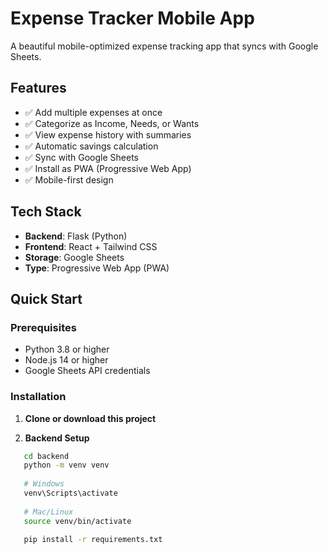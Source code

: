 # Expense Tracker Mobile App

A beautiful mobile-optimized expense tracking app that syncs with Google Sheets.

## Features
- ✅ Add multiple expenses at once
- ✅ Categorize as Income, Needs, or Wants
- ✅ View expense history with summaries
- ✅ Automatic savings calculation
- ✅ Sync with Google Sheets
- ✅ Install as PWA (Progressive Web App)
- ✅ Mobile-first design

## Tech Stack
- **Backend**: Flask (Python)
- **Frontend**: React + Tailwind CSS
- **Storage**: Google Sheets
- **Type**: Progressive Web App (PWA)

## Quick Start

### Prerequisites
- Python 3.8 or higher
- Node.js 14 or higher
- Google Sheets API credentials

### Installation

1. **Clone or download this project**

2. **Backend Setup**
```bash
   cd backend
   python -m venv venv
   
   # Windows
   venv\Scripts\activate
   
   # Mac/Linux
   source venv/bin/activate
   
   pip install -r requirements.txt
